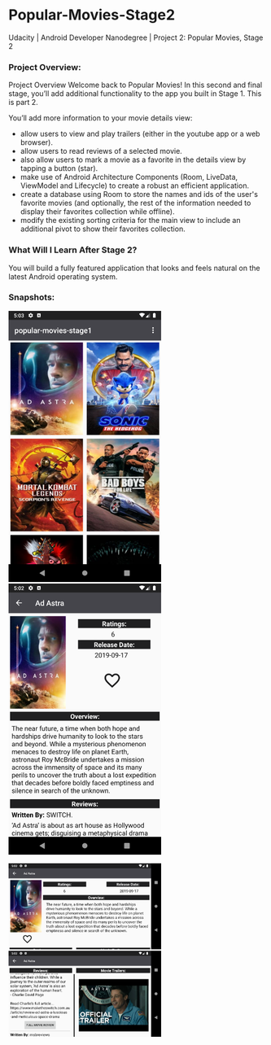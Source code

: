 # Popular-Movies-Stage2
Udacity | Android Developer Nanodegree | Project 2: Popular Movies, Stage 2

### Project Overview:
Project Overview
Welcome back to Popular Movies! In this second and final stage, you’ll add additional functionality
to the app you built in Stage 1. This is part 2.

You’ll add more information to your movie details view:
- allow users to view and play trailers (either in the youtube app or a web browser).
- allow users to read reviews of a selected movie.
- also allow users to mark a movie as a favorite in the details view by tapping a button (star).
- make use of Android Architecture Components (Room, LiveData, ViewModel and Lifecycle) to create a robust an efficient application.
- create a database using Room to store the names and ids of the user's favorite movies (and optionally, the rest of the information needed to display their favorites collection while offline).
- modify the existing sorting criteria for the main view to include an additional pivot to show their favorites collection.


### What Will I Learn After Stage 2?
You will build a fully featured application that looks and feels natural on the latest Android operating system.

### Snapshots:
<img src="app-snapshots/Screenshot_1.png" width=300>  <img src="app-snapshots/Screenshot_2.png" width=300>

<img src="app-snapshots/Screenshot_3.png" width=300>  <img src="app-snapshots/Screenshot_4.png" width=300>
